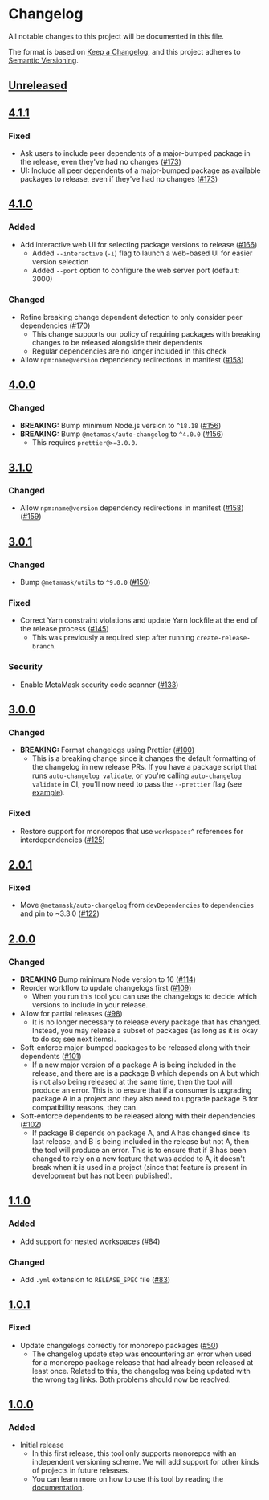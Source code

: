 # Changelog
All notable changes to this project will be documented in this file.

The format is based on [Keep a Changelog](https://keepachangelog.com/en/1.0.0/),
and this project adheres to [Semantic Versioning](https://semver.org/spec/v2.0.0.html).

## [Unreleased]

## [4.1.1]
### Fixed
- Ask users to include peer dependents of a major-bumped package in the release, even they've had no changes ([#173](https://github.com/MetaMask/create-release-branch/pull/173))
- UI: Include all peer dependents of a major-bumped package as available packages to release, even if they've had no changes ([#173](https://github.com/MetaMask/create-release-branch/pull/173))

## [4.1.0]
### Added
- Add interactive web UI for selecting package versions to release ([#166](https://github.com/MetaMask/create-release-branch/pull/166))
  - Added `--interactive` (`-i`) flag to launch a web-based UI for easier version selection
  - Added `--port` option to configure the web server port (default: 3000)

### Changed
- Refine breaking change dependent detection to only consider peer dependencies ([#170](https://github.com/MetaMask/create-release-branch/pull/170))
  - This change supports our policy of requiring packages with breaking changes to be released alongside their dependents
  - Regular dependencies are no longer included in this check
- Allow `npm:name@version` dependency redirections in manifest ([#158](https://github.com/MetaMask/create-release-branch/pull/158))

## [4.0.0]
### Changed
- **BREAKING:** Bump minimum Node.js version to `^18.18` ([#156](https://github.com/MetaMask/create-release-branch/pull/156))
- **BREAKING:** Bump `@metamask/auto-changelog` to `^4.0.0` ([#156](https://github.com/MetaMask/create-release-branch/pull/156))
  - This requires `prettier@>=3.0.0`.

## [3.1.0]
### Changed
- Allow `npm:name@version` dependency redirections in manifest ([#158](https://github.com/MetaMask/create-release-branch/pull/158)) ([#159](https://github.com/MetaMask/create-release-branch/pull/159))

## [3.0.1]
### Changed
- Bump `@metamask/utils` to `^9.0.0` ([#150](https://github.com/MetaMask/create-release-branch/pull/150))

### Fixed
- Correct Yarn constraint violations and update Yarn lockfile at the end of the release process ([#145](https://github.com/MetaMask/create-release-branch/pull/145))
  - This was previously a required step after running `create-release-branch`.

### Security
- Enable MetaMask security code scanner ([#133](https://github.com/MetaMask/create-release-branch/pull/133))

## [3.0.0]
### Changed
- **BREAKING:** Format changelogs using Prettier ([#100](https://github.com/MetaMask/create-release-branch/pull/100))
  - This is a breaking change since it changes the default formatting of the changelog in new release PRs. If you have a package script that runs `auto-changelog validate`, or you're calling `auto-changelog validate` in CI, you'll now need to pass the `--prettier` flag (see [example](https://github.com/MetaMask/metamask-module-template/pull/219)).

### Fixed
- Restore support for monorepos that use `workspace:^` references for interdependencies ([#125](https://github.com/MetaMask/create-release-branch/pull/125))

## [2.0.1]
### Fixed
- Move `@metamask/auto-changelog` from `devDependencies` to `dependencies` and pin to ~3.3.0 ([#122](https://github.com/MetaMask/create-release-branch/pull/122))

## [2.0.0]
### Changed
- **BREAKING** Bump minimum Node version to 16 ([#114](https://github.com/MetaMask/create-release-branch/pull/114))
- Reorder workflow to update changelogs first ([#109](https://github.com/MetaMask/create-release-branch/pull/109))
  - When you run this tool you can use the changelogs to decide which versions to include in your release.
- Allow for partial releases ([#98](https://github.com/MetaMask/create-release-branch/pull/98))
  - It is no longer necessary to release every package that has changed. Instead, you may release a subset of packages (as long as it is okay to do so; see next items).
- Soft-enforce major-bumped packages to be released along with their dependents ([#101](https://github.com/MetaMask/create-release-branch/pull/101))
  - If a new major version of a package A is being included in the release, and there are is a package B which depends on A but which is not also being released at the same time, then the tool will produce an error. This is to ensure that if a consumer is upgrading package A in a project and they also need to upgrade package B for compatibility reasons, they can.
- Soft-enforce dependents to be released along with their dependencies ([#102](https://github.com/MetaMask/create-release-branch/pull/102))
  - If package B depends on package A, and A has changed since its last release, and B is being included in the release but not A, then the tool will produce an error. This is to ensure that if B has been changed to rely on a new feature that was added to A, it doesn't break when it is used in a project (since that feature is present in development but has  not been published).

## [1.1.0]
### Added
- Add support for nested workspaces ([#84](https://github.com/MetaMask/create-release-branch/pull/84))

### Changed
- Add `.yml` extension to `RELEASE_SPEC` file ([#83](https://github.com/MetaMask/create-release-branch/pull/83))

## [1.0.1]
### Fixed
- Update changelogs correctly for monorepo packages ([#50](https://github.com/MetaMask/create-release-branch/pull/50))
  - The changelog update step was encountering an error when used for a monorepo package release that had already been released at least once. Related to this, the changelog was being updated with the wrong tag links. Both problems should now be resolved.

## [1.0.0]
### Added
- Initial release
  - In this first release, this tool only supports monorepos with an independent versioning scheme. We will add support for other kinds of projects in future releases.
  - You can learn more on how to use this tool by reading the [documentation](docs/).

[Unreleased]: https://github.com/MetaMask/create-release-branch/compare/v4.1.1...HEAD
[4.1.1]: https://github.com/MetaMask/create-release-branch/compare/v4.1.0...v4.1.1
[4.1.0]: https://github.com/MetaMask/create-release-branch/compare/v4.0.0...v4.1.0
[4.0.0]: https://github.com/MetaMask/create-release-branch/compare/v3.1.0...v4.0.0
[3.1.0]: https://github.com/MetaMask/create-release-branch/compare/v3.0.1...v3.1.0
[3.0.1]: https://github.com/MetaMask/create-release-branch/compare/v3.0.0...v3.0.1
[3.0.0]: https://github.com/MetaMask/create-release-branch/compare/v2.0.1...v3.0.0
[2.0.1]: https://github.com/MetaMask/create-release-branch/compare/v2.0.0...v2.0.1
[2.0.0]: https://github.com/MetaMask/create-release-branch/compare/v1.1.0...v2.0.0
[1.1.0]: https://github.com/MetaMask/create-release-branch/compare/v1.0.1...v1.1.0
[1.0.1]: https://github.com/MetaMask/create-release-branch/compare/v1.0.0...v1.0.1
[1.0.0]: https://github.com/MetaMask/create-release-branch/releases/tag/v1.0.0
